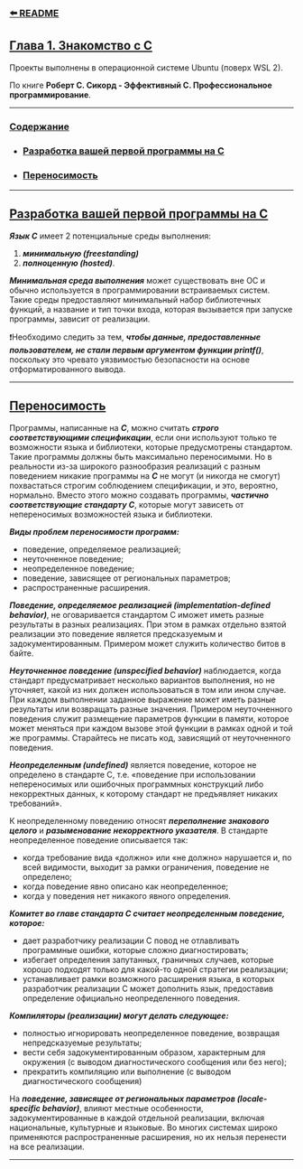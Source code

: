 <a id="top"></a> 

### [⬅️ README][readme]
## [Глава 1. Знакомство с С](#top)
Проекты выполнены в операционной системе Ubuntu (поверх WSL 2).

По книге **Роберт С. Сикорд - Эффективный С. Профессиональное программирование**.


---
<a id="content"></a> 

### [Содержание](#top)
- ### [Разработка вашей первой программы на C](#section_01)
- ### [Переносимость](#section_02)
 


---
<a id="section_01"></a> 

## [Разработка вашей первой программы на C](#top)
***Язык C*** имеет 2 потенциальные среды выполнения: 
1. ***минимальную (freestanding)***
2. ***полноценную (hosted)***. 


***Минимальная среда выполнения*** может существовать вне ОС и обычно используется в программировании встраиваемых систем. Такие среды предоставляют минимальный набор 
библиотечных функций, а название и тип точки входа, которая вызывается при запуске программы, зависит от реализации.


❗Необходимо следить за тем, ***чтобы данные, предоставленные пользователем, не стали первым аргументом функции printf()***, поскольку это чревато уязвимостью 
безопасности на основе отформатированного вывода. 


---
<a id="section_02"></a>

## [Переносимость](#top)

Программы, написанные на ***C***, можно считать ***строго соответствующими спецификации***, если они используют только те возможности языка и библиотеки, которые предусмотрены стандартом. Такие программы должны быть максимально переносимыми. Но в реальности из-за широкого разнообразия реализаций с разным поведением никакие программы на ***C*** не могут (и никогда не смогут) похвастаться строгим соблюдением  спецификации, и это, вероятно, нормально. Вместо этого можно создавать программы, ***частично соответствующие стандарту C***, которые могут зависеть от непереносимых возможностей языка и библиотеки.


***Виды проблем переносимости программ:***
- поведение, определяемое реализацией;
- неуточненное поведение;
- неопределенное поведение;
- поведение, зависящее от региональных параметров;
- распространенные расширения.


***Поведение, определяемое реализацией (implementation-defined behavior)***, не оговаривается стандартом C иможет иметь разные результаты в разных реализациях. При этом в рамках отдельно взятой реализации это поведение является предсказуемым и задокументированным. Примером может служить количество битов в байте.


***Неуточненное поведение (unspecified behavior)*** наблюдается, когда стандарт предусматривает несколько вариантов выполнения, но не уточняет, какой из них должен использоваться в том или ином случае. При каждом выполнении заданное выражение может иметь разные результаты или возвращать разные значения. Примером неуточненного поведения служит размещение параметров функции в памяти, которое может меняться при каждом вызове этой функции в рамках одной и той же программы. Старайтесь не писать код, зависящий от неуточненного поведения.


***Неопределенным (undefined)*** является поведение, которое не определено в стандарте C, т.е. «поведение при использовании непереносимых или ошибочных программных конструкций либо некорректных данных, к которому стандарт не предъявляет никаких требований». 


К неопределенному поведению относят ***переполнение знакового целого*** и ***разыменование некорректного указателя***. В стандарте неопределенное поведение описывается так:
- когда требование вида «должно» или «не должно» нарушается и, по всей видимости, выходит за рамки ограничения, поведение не определено;
- когда поведение явно описано как неопределенное;
- когда у поведения нет никакого явного определения.


***Комитет во главе стандарта C считает неопределенным поведение, которое:***
- дает разработчику реализации С повод не отлавливать программные ошибки, которые сложно диагностировать;
- избегает определения запутанных, граничных случаев, которые хорошо подходят только для какой-то одной стратегии реализации;
- устанавливает рамки возможного расширения языка, в которых разработчик реализации С может дополнить язык, предоставив определение официально неопределенного поведения.


***Компиляторы (реализации) могут делать следующее:***
- полностью игнорировать неопределенное поведение, возвращая непредсказуемые результаты;
- вести себя задокументированным образом, характерным для окружения (с выводом диагностического сообщения или без него);
- прекратить компиляцию или выполнение (с выводом диагностического 
сообщения)


На ***поведение, зависящее от региональных параметров (locale-specific behavior)***, влияют местные особенности, задокументированные в каждой отдельной реализации, включая национальные, культурные и языковые. Во многих системах широко применяются распространенные расширения, но их нельзя перенести на все реализации.


---
[readme]: ../README.md
